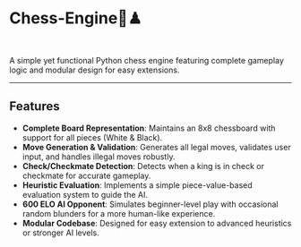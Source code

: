 # Chess-Engine🏰♟
️

A simple yet functional Python chess engine featuring complete gameplay logic and modular design for easy extensions.  

---

## Features

- **Complete Board Representation**: Maintains an 8x8 chessboard with support for all pieces (White & Black).  
- **Move Generation & Validation**: Generates all legal moves, validates user input, and handles illegal moves robustly.  
- **Check/Checkmate Detection**: Detects when a king is in check or checkmate for accurate gameplay.  
- **Heuristic Evaluation**: Implements a simple piece-value-based evaluation system to guide the AI.  
- **600 ELO AI Opponent**: Simulates beginner-level play with occasional random blunders for a more human-like experience.  
- **Modular Codebase**: Designed for easy extension to advanced heuristics or stronger AI levels.  


